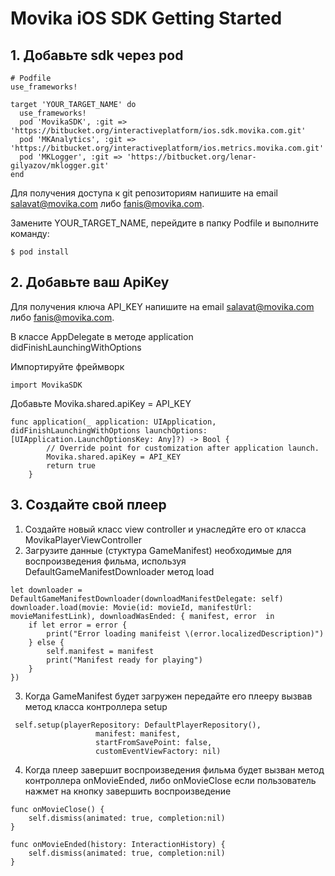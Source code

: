 # Movika iOS SDK Getting Started
## 1. Добавьте sdk через pod
```
# Podfile
use_frameworks!

target 'YOUR_TARGET_NAME' do
  use_frameworks!
  pod 'MovikaSDK', :git => 'https://bitbucket.org/interactiveplatform/ios.sdk.movika.com.git'
  pod 'MKAnalytics', :git => 'https://bitbucket.org/interactiveplatform/ios.metrics.movika.com.git'
  pod 'MKLogger', :git => 'https://bitbucket.org/lenar-gilyazov/mklogger.git'
end

```
Для получения доступа к git репозиториям напишите на email salavat@movika.com либо fanis@movika.com. 

Замените YOUR_TARGET_NAME, перейдите в папку Podfile и выполните команду:

````
$ pod install
````

## 2. Добавьте ваш ApiKey 

Для получения ключа API_KEY напишите на email salavat@movika.com либо fanis@movika.com. 

В классе AppDelegate в методе application didFinishLaunchingWithOptions

Импортируйте фреймворк 
````
import MovikaSDK
````

Добавьте Movika.shared.apiKey = API_KEY
````
func application(_ application: UIApplication, didFinishLaunchingWithOptions launchOptions: [UIApplication.LaunchOptionsKey: Any]?) -> Bool {
        // Override point for customization after application launch.
        Movika.shared.apiKey = API_KEY
        return true
    }
````

## 3. Создайте свой плеер

1. Создайте новый класс view controller и унаследйте его от класса MovikaPlayerViewController
2. Загрузите данные (стуктура GameManifest) необходимые для воспроизведения фильма, используя DefaultGameManifestDownloader метод load
```
let downloader = DefaultGameManifestDownloader(downloadManifestDelegate: self)
downloader.load(movie: Movie(id: movieId, manifestUrl: movieManifestLink), downloadWasEnded: { manifest, error  in
    if let error = error {
        print("Error loading manifeist \(error.localizedDescription)")
    } else {
        self.manifest = manifest
        print("Manifest ready for playing")
    }
})
```

3. Когда GameManifest будет загружен передайте его плееру вызвав метод класса контроллера setup
````
 self.setup(playerRepository: DefaultPlayerRepository(),
                   manifest: manifest,
                   startFromSavePoint: false,
                   customEventViewFactory: nil)
````
4. Когда плеер завершит воспроизведения фильма будет вызван метод контроллера onMovieEnded, либо onMovieClose если пользователь нажмет на кнопку завершить воспроизведение
```
func onMovieClose() {
    self.dismiss(animated: true, completion:nil)
}

func onMovieEnded(history: InteractionHistory) {
    self.dismiss(animated: true, completion:nil)
}
```


